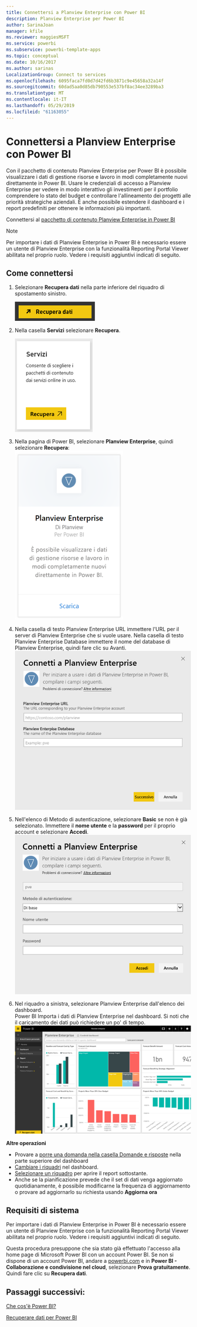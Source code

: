 ```yaml
---
title: Connettersi a Planview Enterprise con Power BI
description: Planview Enterprise per Power BI
author: SarinaJoan
manager: kfile
ms.reviewer: maggiesMSFT
ms.service: powerbi
ms.subservice: powerbi-template-apps
ms.topic: conceptual
ms.date: 10/16/2017
ms.author: sarinas
LocalizationGroup: Connect to services
ms.openlocfilehash: 6095faca7fd0d7d42fd6b3871c9e45658a32a14f
ms.sourcegitcommit: 60dad5aa0d85db790553e537bf8ac34ee3289ba3
ms.translationtype: MT
ms.contentlocale: it-IT
ms.lasthandoff: 05/29/2019
ms.locfileid: "61163055"
---
```

# <a name="connect-to-planview-enterprise-with-power-bi"></a>Connettersi a Planview Enterprise con Power BI
Con il pacchetto di contenuto Planview Enterprise per Power BI è possibile visualizzare i dati di gestione risorse e lavoro in modi completamente nuovi direttamente in Power BI. Usare le credenziali di accesso a Planview Enterprise per vedere in modo interattivo gli investimenti per il portfolio comprendere lo stato del budget e controllare l'allineamento dei progetti alle priorità strategiche aziendali. È anche possibile estendere il dashboard e i report predefiniti per ottenere le informazioni più importanti.

Connettersi al [pacchetto di contenuto Planview Enterprise in Power BI](https://app.powerbi.com/getdata/services/planview-enterprise)

>[!NOTE]
>Per importare i dati di Planview Enterprise in Power BI è necessario essere un utente di Planview Enterprise con la funzionalità Reporting Portal Viewer abilitata nel proprio ruolo. Vedere i requisiti aggiuntivi indicati di seguito.

## <a name="how-to-connect"></a>Come connettersi
1. Selezionare **Recupera dati** nella parte inferiore del riquadro di spostamento sinistro.
   
    ![](media/service-connect-to-planview/get.png)
2. Nella casella **Servizi** selezionare **Recupera**.
   
    ![](media/service-connect-to-planview/services.png)
3. Nella pagina di Power BI, selezionare **Planview Enterprise**, quindi selezionare **Recupera**:  
    ![](media/service-connect-to-planview/planview.png)
4. Nella casella di testo Planview Enterprise URL immettere l'URL per il server di Planview Enterprise che si vuole usare. Nella casella di testo Planview Enterprise Database immettere il nome del database di Planview Enterprise, quindi fare clic su Avanti.  
    ![](media/service-connect-to-planview/params.png)
5. Nell'elenco di Metodo di autenticazione, selezionare **Basic** se non è già selezionato. Immettere il **nome utente** e la **password** per il proprio account e selezionare **Accedi**.  
   ![](media/service-connect-to-planview/creds.png)
6. Nel riquadro a sinistra, selezionare Planview Enterprise dall'elenco dei dashboard.  
     Power BI Importa i dati di Planview Enterprise nel dashboard. Si noti che il caricamento dei dati può richiedere un po' di tempo.  
    ![](media/service-connect-to-planview/dashboard.png)

**Altre operazioni**

* Provare a [porre una domanda nella casella Domande e risposte](consumer/end-user-q-and-a.md) nella parte superiore del dashboard
* [Cambiare i riquadri](service-dashboard-edit-tile.md) nel dashboard.
* [Selezionare un riquadro](consumer/end-user-tiles.md) per aprire il report sottostante.
* Anche se la pianificazione prevede che il set di dati venga aggiornato quotidianamente, è possibile modificarne la frequenza di aggiornamento o provare ad aggiornarlo su richiesta usando **Aggiorna ora**

## <a name="system-requirements"></a>Requisiti di sistema
Per importare i dati di Planview Enterprise in Power BI è necessario essere un utente di Planview Enterprise con la funzionalità Reporting Portal Viewer abilitata nel proprio ruolo. Vedere i requisiti aggiuntivi indicati di seguito.

Questa procedura presuppone che sia stato già effettuato l'accesso alla home page di Microsoft Power BI con un account Power BI. Se non si dispone di un account Power BI, andare a [powerbi.com](https://powerbi.microsoft.com/get-started/) e in **Power BI - Collaborazione e condivisione nel cloud**, selezionare **Prova gratuitamente**. Quindi fare clic su **Recupera dati**.

## <a name="next-steps"></a>Passaggi successivi:

[Che cos'è Power BI?](power-bi-overview.md)

[Recuperare dati per Power BI](service-get-data.md)
